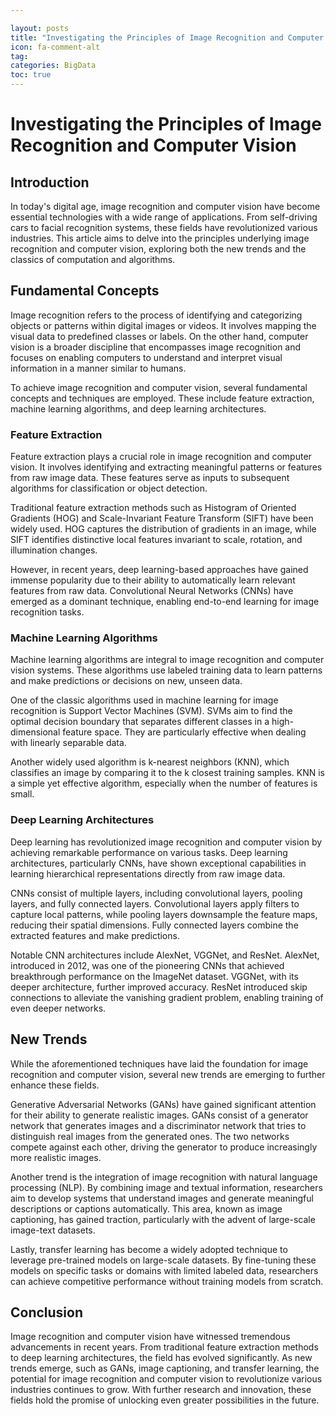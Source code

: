 ```yaml
---

layout: posts
title: "Investigating the Principles of Image Recognition and Computer Vision"
icon: fa-comment-alt
tag:      
categories: BigData
toc: true
---
```




# Investigating the Principles of Image Recognition and Computer Vision

## Introduction
In today's digital age, image recognition and computer vision have become essential technologies with a wide range of applications. From self-driving cars to facial recognition systems, these fields have revolutionized various industries. This article aims to delve into the principles underlying image recognition and computer vision, exploring both the new trends and the classics of computation and algorithms.

## Fundamental Concepts
Image recognition refers to the process of identifying and categorizing objects or patterns within digital images or videos. It involves mapping the visual data to predefined classes or labels. On the other hand, computer vision is a broader discipline that encompasses image recognition and focuses on enabling computers to understand and interpret visual information in a manner similar to humans.

To achieve image recognition and computer vision, several fundamental concepts and techniques are employed. These include feature extraction, machine learning algorithms, and deep learning architectures.

### Feature Extraction
Feature extraction plays a crucial role in image recognition and computer vision. It involves identifying and extracting meaningful patterns or features from raw image data. These features serve as inputs to subsequent algorithms for classification or object detection.

Traditional feature extraction methods such as Histogram of Oriented Gradients (HOG) and Scale-Invariant Feature Transform (SIFT) have been widely used. HOG captures the distribution of gradients in an image, while SIFT identifies distinctive local features invariant to scale, rotation, and illumination changes.

However, in recent years, deep learning-based approaches have gained immense popularity due to their ability to automatically learn relevant features from raw data. Convolutional Neural Networks (CNNs) have emerged as a dominant technique, enabling end-to-end learning for image recognition tasks.

### Machine Learning Algorithms
Machine learning algorithms are integral to image recognition and computer vision systems. These algorithms use labeled training data to learn patterns and make predictions or decisions on new, unseen data.

One of the classic algorithms used in machine learning for image recognition is Support Vector Machines (SVM). SVMs aim to find the optimal decision boundary that separates different classes in a high-dimensional feature space. They are particularly effective when dealing with linearly separable data.

Another widely used algorithm is k-nearest neighbors (KNN), which classifies an image by comparing it to the k closest training samples. KNN is a simple yet effective algorithm, especially when the number of features is small.

### Deep Learning Architectures
Deep learning has revolutionized image recognition and computer vision by achieving remarkable performance on various tasks. Deep learning architectures, particularly CNNs, have shown exceptional capabilities in learning hierarchical representations directly from raw image data.

CNNs consist of multiple layers, including convolutional layers, pooling layers, and fully connected layers. Convolutional layers apply filters to capture local patterns, while pooling layers downsample the feature maps, reducing their spatial dimensions. Fully connected layers combine the extracted features and make predictions.

Notable CNN architectures include AlexNet, VGGNet, and ResNet. AlexNet, introduced in 2012, was one of the pioneering CNNs that achieved breakthrough performance on the ImageNet dataset. VGGNet, with its deeper architecture, further improved accuracy. ResNet introduced skip connections to alleviate the vanishing gradient problem, enabling training of even deeper networks.

## New Trends
While the aforementioned techniques have laid the foundation for image recognition and computer vision, several new trends are emerging to further enhance these fields.

Generative Adversarial Networks (GANs) have gained significant attention for their ability to generate realistic images. GANs consist of a generator network that generates images and a discriminator network that tries to distinguish real images from the generated ones. The two networks compete against each other, driving the generator to produce increasingly more realistic images.

Another trend is the integration of image recognition with natural language processing (NLP). By combining image and textual information, researchers aim to develop systems that understand images and generate meaningful descriptions or captions automatically. This area, known as image captioning, has gained traction, particularly with the advent of large-scale image-text datasets.

Lastly, transfer learning has become a widely adopted technique to leverage pre-trained models on large-scale datasets. By fine-tuning these models on specific tasks or domains with limited labeled data, researchers can achieve competitive performance without training models from scratch.

## Conclusion
Image recognition and computer vision have witnessed tremendous advancements in recent years. From traditional feature extraction methods to deep learning architectures, the field has evolved significantly. As new trends emerge, such as GANs, image captioning, and transfer learning, the potential for image recognition and computer vision to revolutionize various industries continues to grow. With further research and innovation, these fields hold the promise of unlocking even greater possibilities in the future.